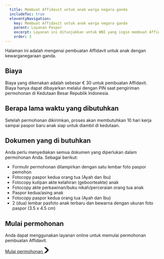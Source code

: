 ```yaml
---
  title: Membuat Affidavit untuk anak warga negara ganda
  includeToc: true
  eleventyNavigation:
    key: Membuat Affidavit untuk anak warga negara ganda
    parent: Layanan Paspor
    excerpt: Layanan ini ditunjukkan untuk WNI yang ingin membuat Affidavit bagi anak dengan warganegara ganda.
    order: 3
---
```


Halaman ini adalah mengenai pembuatan Affidavit untuk anak dengan
kewarganegaraan ganda.

## Biaya

Biaya yang dikenakan adalah sebesar &euro; 30 untuk pembuatan Affidavit. Biaya
hanya dapat dibayarkan melalui dengan PIN saat pengiriman permohonan di
Kedutaan Besar Republik Indonesia.

## Berapa lama waktu yang dibutuhkan

Setelah permohonan dikirimkan, proses akan membutuhkan 10 hari kerja sampai
paspor baru anak siap untuk diambil di kedutaan. 

## Dokumen yang di butuhkan

Anda perlu menyediakan semua dokumen yang diperlukan dalam permohonan Anda. Sebagai berikut:

- Formulir permohonan dilampirkan dengan satu lembar foto paspor pemohon
- Fotocopy paspor kedua orang tua (Ayah dan Ibu)
- Fotocopy kutipan akte kelahiran (geboorteakte) anak
- Fotocopy akte perkawinan/buku nikah/perceraian orang tua anak
- Paspor kedua/asing anak
- Fotocopy paspor kedua orang tua (Ayah dan Ibu)
- 2 (dua) lembar pasfoto anak terbaru dan bewarna dengan ukuran foto paspor (3.5 x 4.5 cm)


## Mulai permohonan

Anda dapat menggunakan layanan online untuk memulai permohonan pembuatan Affidavit.

<a href="https://aplikasi.imigrasi.indonesia.nl/affidavit" class="kbrinl-button kbrinl-button--start">Mulai permohonan <svg class="kbrinl-button__start-icon" xmlns="http://www.w3.org/2000/svg" width="17.5" height="19" viewBox="0 0 33 40" aria-hidden="true" focusable="false"> <path fill="currentColor" d="M0 0h13l20 20-20 20H0l20-20z" /> </svg>
</a>